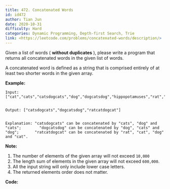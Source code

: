 ```yaml
---
title: 472. Concatenated Words
id: id472
author: Tian Jun
date: 2020-10-31
difficulty: Hard
categories: Dynamic Programming, Depth-first Search, Trie
link: <https://leetcode.com/problems/concatenated-words/description/>
---
```


Given a list of words ( **without duplicates** ), please write a program that
returns all concatenated words in the given list of words.

A concatenated word is defined as a string that is comprised entirely of at
least two shorter words in the given array.

**Example:**  
            
	Input: ["cat","cats","catsdogcats","dog","dogcatsdog","hippopotamuses","rat","ratcatdogcat"]        
	Output: ["catsdogcats","dogcatsdog","ratcatdogcat"]        
	Explanation: "catsdogcats" can be concatenated by "cats", "dog" and "cats";        "dogcatsdog" can be concatenated by "dog", "cats" and "dog";       "ratcatdogcat" can be concatenated by "rat", "cat", "dog" and "cat".    

**Note:**  

  1. The number of elements of the given array will not exceed `10,000 `
  2. The length sum of elements in the given array will not exceed `600,000`. 
  3. All the input string will only include lower case letters.
  4. The returned elements order does not matter. 


**Code:**
